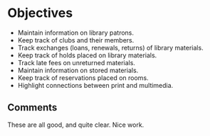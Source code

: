 # Objectives

- Maintain information on library patrons.
- Keep track of clubs and their members.
- Track exchanges (loans, renewals, returns) of library materials.
- Keep track of holds placed on library materials.
- Track late fees on unreturned materials.
- Maintain information on stored materials.
- Keep track of reservations placed on rooms.
- Highlight connections between print and multimedia.

## Comments
These are all good, and quite clear. Nice work.
